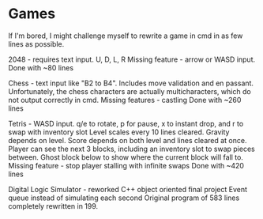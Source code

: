 # Games
If I'm bored, I might challenge myself to rewrite a game in cmd in as few lines as possible. 

2048 - requires text input. U, D, L, R
       Missing feature - arrow or WASD input. 
       Done with ~80 lines

Chess - text input like "B2 to B4". Includes move validation and en passant. 
        Unfortunately, the chess characters are actually multicharacters, which do not output correctly in cmd.
        Missing features - castling
        Done with ~260 lines

Tetris - WASD input. q/e to rotate, p for pause, x to instant drop, and r to swap with inventory slot
         Level scales every 10 lines cleared.
         Gravity depends on level.
         Score depends on both level and lines cleared at once.
         Player can see the next 3 blocks, including an inventory slot to swap pieces between.
         Ghost block below to show where the current block will fall to. 
         Missing feature - stop player stalling with infinite swaps
         Done with ~420 lines

Digital Logic Simulator - reworked C++ object oriented final project
                          Event queue instead of simulating each second
                          Original program of 583 lines completely rewritten in 199.
